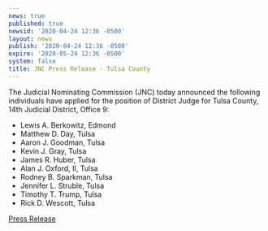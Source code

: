 ```yaml
---
news: true
published: true
newsid: '2020-04-24 12:36 -0500'
layout: news
publish: '2020-04-24 12:36 -0500'
expire: '2020-05-24 12:36 -0500'
system: false
title: JNC Press Release - Tulsa County
---
```

The Judicial Nominating Commission (JNC) today announced the following individuals have applied for the position of District Judge for Tulsa County, 14th Judicial District, Office 9:

- Lewis A. Berkowitz, Edmond
- Matthew D. Day, Tulsa
- Aaron J. Goodman, Tulsa
- Kevin J. Gray, Tulsa
- James R. Huber, Tulsa
- Alan J. Oxford, II, Tulsa
- Rodney B. Sparkman, Tulsa
- Jennifer L. Struble, Tulsa
- Timothy T. Trump, Tulsa
- Rick D. Wescott, Tulsa

[Press Release](http://www.oscn.net/images/news/jnc-press-release-tulsa-county-vacancy.pdf)